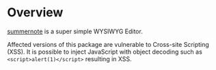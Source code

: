 # Overview
[summernote](https://www.npmjs.com/package/summernote) is a super simple WYSIWYG Editor.

Affected versions of this package are vulnerable to Cross-site Scripting (XSS). It is possible to inject JavaScript with object decoding such as `<script>alert(1)</script>` resulting in XSS.

